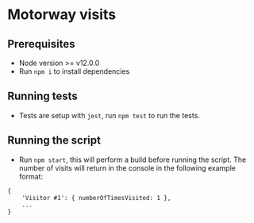 # Motorway visits

## Prerequisites

- Node version >= v12.0.0
- Run `npm i` to install dependencies

## Running tests

- Tests are setup with `jest`, run `npm test` to run the tests.

## Running the script

- Run `npm start`, this will perform a build before running the script. The number of visits will return in the console in the following example format:

```
{
    'Visitor #1': { numberOfTimesVisited: 1 },
    ...
}
